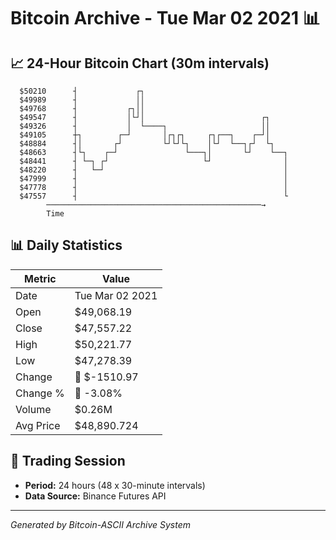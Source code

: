 # Bitcoin Archive - Tue Mar 02 2021 📊

## 📈 24-Hour Bitcoin Chart (30m intervals)

```
  $50210      ┤             ┌┐                                 
  $49989      ┤             ││                                 
  $49768      ┤           ┌┐││                                 
  $49547      ┤           │└┘│                          ┌┐     
  $49326      ┤           │  └────┐                     ││     
  $49105      ┼┐        ┌─┘       │┌┐┌┐     ┌┐┌──┐    ┌─┘│     
  $48884      ┤│       ┌┘         └┘└┘└┐    │└┘  └──┐┌┘  └┐    
  $48663      ┤└┐    ┌─┘               └───┐│       └┘    └──┐ 
  $48441      ┤ └─┐ ┌┘                     └┘                │ 
  $48220      ┤   └─┘                                        │ 
  $47999      ┤                                              │ 
  $47778      ┤                                              │ 
  $47557      ┤                                              └ 
        ────────────────────────────────────────────────→
        Time
```

## 📊 Daily Statistics

| Metric | Value |
|--------|-------|
| Date | Tue Mar 02 2021 |
| Open | $49,068.19 |
| Close | $47,557.22 |
| High | $50,221.77 |
| Low | $47,278.39 |
| Change | 🔴 $-1510.97 |
| Change % | 🔴 -3.08% |
| Volume | $0.26M |
| Avg Price | $48,890.724 |

## 📅 Trading Session

- **Period:** 24 hours (48 x 30-minute intervals)
- **Data Source:** Binance Futures API

---
*Generated by Bitcoin-ASCII Archive System*
